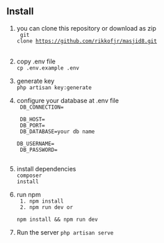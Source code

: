 
## Install 

1. you can clone this repository or download as zip<br/>
    <code>
        git clone https://github.com/rikkofjr/masjid8.git
    </code>
    <br/>
2. copy .env file <br/>
    <code>cp .env.example .env</code> <br/>
3. generate key <br/>
    <code>php artisan key:generate</code> <br/>

4. configure your database at .env file <br/>
    <code>
    DB_CONNECTION= <br/>
    DB_HOST= <br/>
    DB_PORT= <br/>
    DB_DATABASE=your db name <br/>
    DB_USERNAME= <br/>
    DB_PASSWORD= <br/>
    </code><br/>

5. install dependencies <br/>
    <code>composer install</code><br/>
6. run npm <br/>
    <code>
        1. npm install <br/>
        2. npm run dev
        or <br/>
        npm install && npm run dev 
    </code>
7. Run the server
    <code>php artisan serve</code>